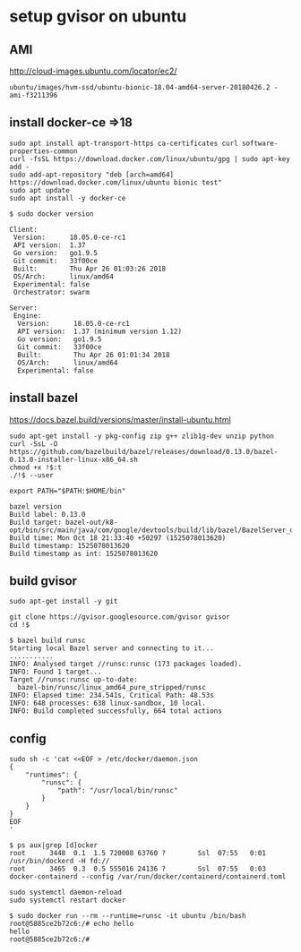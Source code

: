 setup gvisor on ubuntu
===========

AMI
---------
http://cloud-images.ubuntu.com/locator/ec2/

`ubuntu/images/hvm-ssd/ubuntu-bionic-18.04-amd64-server-20180426.2 - ami-f3211396`

install docker-ce =>18
----------
```
sudo apt install apt-transport-https ca-certificates curl software-properties-common
curl -fsSL https://download.docker.com/linux/ubuntu/gpg | sudo apt-key add -
sudo add-apt-repository "deb [arch=amd64] https://download.docker.com/linux/ubuntu bionic test"
sudo apt update
sudo apt install -y docker-ce
```

```
$ sudo docker version

Client:
 Version:      18.05.0-ce-rc1
 API version:  1.37
 Go version:   go1.9.5
 Git commit:   33f00ce
 Built:        Thu Apr 26 01:03:26 2018
 OS/Arch:      linux/amd64
 Experimental: false
 Orchestrator: swarm

Server:
 Engine:
  Version:      18.05.0-ce-rc1
  API version:  1.37 (minimum version 1.12)
  Go version:   go1.9.5
  Git commit:   33f00ce
  Built:        Thu Apr 26 01:01:34 2018
  OS/Arch:      linux/amd64
  Experimental: false
```

install bazel
----------
https://docs.bazel.build/versions/master/install-ubuntu.html
```
sudo apt-get install -y pkg-config zip g++ zlib1g-dev unzip python
curl -SsL -O https://github.com/bazelbuild/bazel/releases/download/0.13.0/bazel-0.13.0-installer-linux-x86_64.sh
chmod +x !$:t
./!$ --user
```
```
export PATH="$PATH:$HOME/bin"
```
```
bazel version
Build label: 0.13.0
Build target: bazel-out/k8-opt/bin/src/main/java/com/google/devtools/build/lib/bazel/BazelServer_deploy.jar
Build time: Mon Oct 18 21:33:40 +50297 (1525078013620)
Build timestamp: 1525078013620
Build timestamp as int: 1525078013620
```

build gvisor
-------
```
sudo apt-get install -y git
```
```
git clone https://gvisor.googlesource.com/gvisor gvisor
cd !$
```

```
$ bazel build runsc
Starting local Bazel server and connecting to it...
...........
INFO: Analysed target //runsc:runsc (173 packages loaded).
INFO: Found 1 target...
Target //runsc:runsc up-to-date:
  bazel-bin/runsc/linux_amd64_pure_stripped/runsc
INFO: Elapsed time: 234.541s, Critical Path: 48.53s
INFO: 648 processes: 638 linux-sandbox, 10 local.
INFO: Build completed successfully, 664 total actions
```

config
-------
```
sudo sh -c 'cat <<EOF > /etc/docker/daemon.json
{
    "runtimes": {
        "runsc": {
            "path": "/usr/local/bin/runsc"
        }
    }
}
EOF
'
```

```
$ ps aux|grep [d]ocker
root      3448  0.1  1.5 720008 63760 ?        Ssl  07:55   0:01 /usr/bin/dockerd -H fd://
root      3465  0.3  0.5 555016 24136 ?        Ssl  07:55   0:03 docker-containerd --config /var/run/docker/containerd/containerd.toml
```

```
sudo systemctl daemon-reload
sudo systemctl restart docker
```

```
$ sudo docker run --rm --runtime=runsc -it ubuntu /bin/bash
root@5885ce2b72c6:/# echo hello
hello
root@5885ce2b72c6:/#
```
